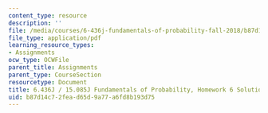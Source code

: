 ```yaml
---
content_type: resource
description: ''
file: /media/courses/6-436j-fundamentals-of-probability-fall-2018/b87d14c72fead65d9a77a6fd8b193d75_MIT6_436JF18_hw6solutions.pdf
file_type: application/pdf
learning_resource_types:
- Assignments
ocw_type: OCWFile
parent_title: Assignments
parent_type: CourseSection
resourcetype: Document
title: 6.436J / 15.085J Fundamentals of Probability, Homework 6 Solutions
uid: b87d14c7-2fea-d65d-9a77-a6fd8b193d75
---
```

